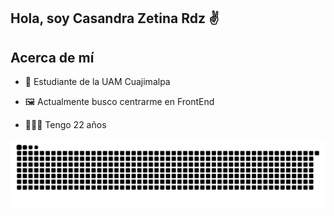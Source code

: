 ## Hola, soy Casandra Zetina Rdz ✌

<!--
**Cas260208/Cas260208** is a ✨ _special_ ✨ repository because its `README.md` (this file) appears on your GitHub profile.

Here are some ideas to get you started:

- 🔭 I’m currently working on ...
- 🌱 I’m currently learning ...
- 👯 I’m looking to collaborate on ...
- 🤔 I’m looking for help with ...
- 💬 Ask me about ...
- 📫 How to reach me: ...
- 😄 Pronouns: ...
- ⚡ Fun fact: ...
-->

<h2> Acerca de mí</h2> <imagen origin="https://media0.giphy.com/media/KDDpcKigbffpnejZs6/giphy.gif?cid=ecf05e47oy6f4zjs8g1qoiystc56cu7r9tb8a1fe76e05oty$rid=giphy.gif" ancho=100 píxeles></h2> 
<imagen ancho="55%" alinear="bien" alt="GitHub" origen="https://raw.githubusercontent.com/onimur/.github/master/.resources/git-header.svg"/>

- 🏬 Estudiante de la UAM Cuajimalpa
    
- 🖼 Actualmente busco centrarme en FrontEnd
  
- 💁🏼‍♀️ Tengo 22 años 
    
<pag alinear="centro">
    <img src = "https://github.com/7oSkaaa/7oSkaaa/blob/output/github-contribution-grid-snake.svg?" alt = "Juego de la serpiente"/>
</pag>
